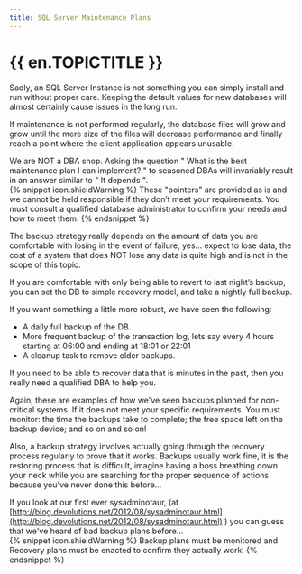 ```yaml
---
title: SQL Server Maintenance Plans
---
```

# {{ en.TOPICTITLE }}
Sadly, an SQL Server Instance is not something you can simply install and run without proper care. Keeping the default values for new databases will almost certainly cause issues in the long run.  

If maintenance is not performed regularly, the database files will grow and grow until the mere size of the files will decrease performance and finally reach a point where the client application appears unusable.  

We are NOT a DBA shop. Asking the question &quot; What is the best maintenance plan I can implement? &quot; to seasoned DBAs will invariably result in an answer similar to &quot; It depends &quot;.  
{% snippet icon.shieldWarning %}
These &quot;pointers&quot; are provided as is and we cannot be held responsible if they don’t meet your requirements. You must consult a qualified database administrator to confirm your needs and how to meet them.
{% endsnippet %}  

The backup strategy really depends on the amount of data you are comfortable with losing in the event of failure, yes... expect to lose data, the cost of a system that does NOT lose any data is quite high and is not in the scope of this topic.  

If you are comfortable with only being able to revert to last night’s backup, you can set the DB to simple recovery model, and take a nightly full backup.  

If you want something a little more robust, we have seen the following:  

* A daily full backup of the DB.
* More frequent backup of the transaction log, lets say every 4 hours starting at 06:00 and ending at 18:01 or 22:01
* A cleanup task to remove older backups.  

If you need to be able to recover data that is minutes in the past, then you really need a qualified DBA to help you.  

Again, these are examples of how we&apos;ve seen backups planned for non-critical systems. If it does not meet your specific requirements. You must monitor: the time the backups take to complete; the free space left on the backup device; and so on and so on!  

Also, a backup strategy involves actually going through the recovery process regularly to prove that it works. Backups usually work fine, it is the restoring process that is difficult, imagine having a boss breathing down your neck while you are searching for the proper sequence of actions because you&apos;ve never done this before...  

If you look at our first ever sysadminotaur, (at [http://blog.devolutions.net/2012/08/sysadminotaur.html](http://blog.devolutions.net/2012/08/sysadminotaur.html) ) you can guess that we&apos;ve heard of bad backup plans before...  
{% snippet icon.shieldWarning %}
Backup plans must be monitored and Recovery plans must be enacted to confirm they actually work!
{% endsnippet %}
